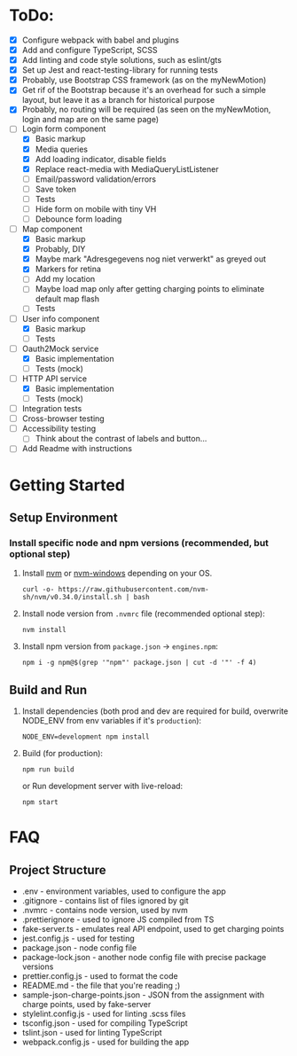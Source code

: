 # ToDo:

- [x] Configure webpack with babel and plugins
- [x] Add and configure TypeScript, SCSS
- [x] Add linting and code style solutions, such as eslint/gts
- [x] Set up Jest and react-testing-library for running tests
- [x] Probably, use Bootstrap CSS framework (as on the myNewMotion)
- [x] Get rif of the Bootstrap because it's an overhead for such a simple layout, but leave it as a branch for historical purpose
- [x] Probably, no routing will be required (as seen on the myNewMotion, login and map are on the same page)
- [ ] Login form component
  - [x] Basic markup
  - [x] Media queries
  - [x] Add loading indicator, disable fields
  - [x] Replace react-media with MediaQueryListListener
  - [ ] Email/password validation/errors
  - [ ] Save token
  - [ ] Tests
  - [ ] Hide form on mobile with tiny VH
  - [ ] Debounce form loading
- [ ] Map component
  - [x] Basic markup
  - [x] Probably, DIY
  - [x] Maybe mark "Adresgegevens nog niet verwerkt" as greyed out
  - [x] Markers for retina
  - [ ] Add my location
  - [ ] Maybe load map only after getting charging points to eliminate default map flash
  - [ ] Tests
- [ ] User info component
  - [x] Basic markup
  - [ ] Tests
- [ ] Oauth2Mock service
  - [x] Basic implementation
  - [ ] Tests (mock)
- [ ] HTTP API service
  - [x] Basic implementation
  - [ ] Tests (mock)
- [ ] Integration tests
- [ ] Cross-browser testing
- [ ] Accessibility testing
  - [ ] Think about the contrast of labels and button...
- [ ] Add Readme with instructions

# Getting Started

## Setup Environment

### Install specific node and npm versions (recommended, but optional step)

1. Install [nvm](https://github.com/nvm-sh/nvm#install--update-script) or [nvm-windows](https://github.com/coreybutler/nvm-windows) depending on your OS.
   ```shell script
   curl -o- https://raw.githubusercontent.com/nvm-sh/nvm/v0.34.0/install.sh | bash
   ```
1. Install node version from `.nvmrc` file (recommended optional step):
   ```shell script
   nvm install
   ```
1. Install npm version from `package.json` -> `engines.npm`:

   ```shell script
   npm i -g npm@$(grep '"npm"' package.json | cut -d '"' -f 4)
   ```

## Build and Run

1. Install dependencies (both prod and dev are required for build, overwrite NODE_ENV from env variables if it's `production`):
   ```shell script
   NODE_ENV=development npm install
   ```
1. Build (for production):
   ```shell script
   npm run build
   ```
   or Run development server with live-reload:
   ```shell script
   npm start
   ```

# FAQ

## Project Structure

- .env - environment variables, used to configure the app
- .gitignore - contains list of files ignored by git
- .nvmrc - contains node version, used by nvm
- .prettierignore - used to ignore JS compiled from TS
- fake-server.ts - emulates real API endpoint, used to get charging points
- jest.config.js - used for testing
- package.json - node config file
- package-lock.json - another node config file with precise package versions
- prettier.config.js - used to format the code
- README.md - the file that you're reading ;)
- sample-json-charge-points.json - JSON from the assignment with charge points, used by fake-server
- stylelint.config.js - used for linting .scss files
- tsconfig.json - used for compiling TypeScript
- tslint.json - used for linting TypeScript
- webpack.config.js - used for building the app
